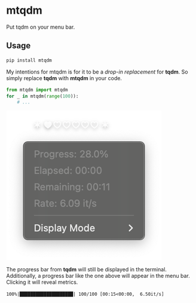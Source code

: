 # mtqdm

Put tqdm on your menu bar.

## Usage

```bash
pip install mtqdm
```

My intentions for mtqdm is for it to be a *drop-in replacement* for **tqdm**.
So simply replace **tqdm** with **mtqdm** in your code.

```python
from mtqdm import mtqdm
for _ in mtqdm(range(100)):
    # ...
```

![mtqdm-0.1.1 in action](examples/basic_usage.png)

The progress bar from **tqdm** will still be displayed in the terminal. Additionally, a progress bar like the one above will appear in the menu bar. Clicking it will reveal metrics.

`100%|████████████████████| 100/100 [00:15<00:00,  6.50it/s]`